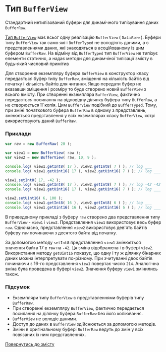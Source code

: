 # Тип <code>BufferView</code>

Cтандартний нетипізований буфери для динамічного типізування даних `BufferRaw`.

[Тип `BufferView`](https://developer.mozilla.org/en-US/docs/Web/JavaScript/Reference/Global_Objects/DataView) має всьог одну реалізацію `BufferView` ( `DataView` ). Буфери типу `BufferView` так само які і `BufferTyped` не володіють даними, а є представленнями даних, які знаходяться в асоційованому із цим буфером `BufferRaw`. На відміну від `BufferTyped` тип `BufferView` не типізує елементи статично, а надає методи для динамчіної типізації змісту в будь-який числовий примітив

Для створення екземпляру буфера `BufferView` в конструктор класу передається буфер типу `BufferRaw`, зміщення на кількість байтів від початку і кількість байтів для читання. Якщо передати буфер не вказавши зміщення і розміру то буде створено новий `BufferView` з всього вмісту. При створенні екземпляра `BufferView`, фактично передається посилання на відповідну ділянку буфера типу `BufferRaw`, а не створюється її копія. Цим `BufferView` подібний до `BufferTyped`. Тому, при зміні початкового буфера `BufferRaw` в одному з представлень, змінюється представлення у всіх екземплярах класу `BufferView`, котрі використовують даний `BufferRaw`.

### Приклади

```js
var raw = new BufferRaw( 20 );

var view1 = new BufferView( raw );
var view2 = new BufferView( raw, 10, 9 );

console.log( view1.getInt8( 17 ), view2.getInt8( 7 ) ); // log ___
console.log( view1.getUint16( 17 ), view2.getUint16( 7 ) ); // log ___

view1.setInt8( 17, -42 );
console.log( view1.getInt8( 17 ), view2.getInt8( 7 ) ); // log -42 -42
console.log( view1.getUint16( 17 ), view2.getUint16( 7 ) ); // log ___

view2.setUint16( 6, 100 );
console.log( view1.getInt8( 16 ), view2.getInt8( 6 ) ); // log ___
console.log( view1.getUint16( 16 ), view2.getUint16( 6 ) ); // log ___
```

<!-- Kos : оновити значення які виводяться із log -->

В приведеному прикладі з буферу `raw` створено два представлення типу `BufferView` - `view1` i `view2`. Представлення `view1` використовує весь буфер `raw`. Одночасно, представлення `view2` використовує дев'ять байтів буферу `raw` починаючи з десятого байта від початку.

<!-- Kos : змінити опис починаючи з цього моменту щоб він відповідав оновленому прикладу -->

За допомогою методу `setInt8` представлення `view1` змінюється значення байта 17 в `raw` на `-42`. Ця зміна відображена і в буфері `view2`. Використання методу `getUint16` показує, що одну і ту ж ділянку бінарних даних можна інтерпретувати по-різному. При зчитуванні двох байтів починаючи з 16-го представлення `view1` повертає число `214`. Аналогічна зміна була проведена в буфері `view2`. Значення буферу `view1` змінились також.

### Підсумок

- Екземпляри типу `BufferView` є представленнями буферів типу `BufferRaw`.
- При створенні екземпляру `BufferView`, фактично передається посилання на ділянку буфера `BufferRaw` без його копіювання.
- `BufferView` не володіє даними.
- Доступ до даних в `BufferView` здійснюється за допомогою методів.
- Зміни в оригінальному буфері `BufferRaw` ведуть до змін у всіх повязаних із ним представленнях.

[Повернутись до змісту](../README.md#Концепції)
